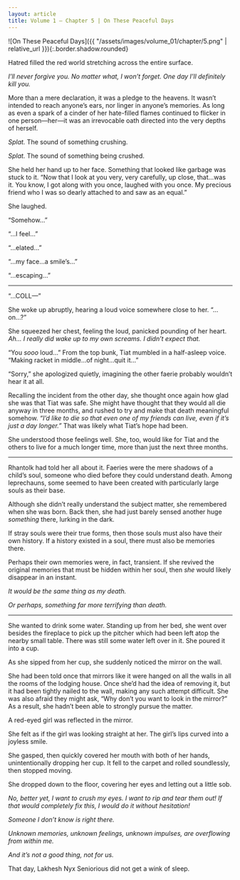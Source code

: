 ```yaml
---
layout: article
title: Volume 1 – Chapter 5 | On These Peaceful Days
---
```


![On These Peaceful Days]({{ "/assets/images/volume_01/chapter/5.png" | relative_url }}){:.border.shadow.rounded}

Hatred filled the red world stretching across the entire surface.

<em>I’ll never forgive you. No matter what, I won’t forget. One day I’ll definitely kill you.</em>

More than a mere declaration, it was a pledge to the heavens. It wasn’t intended to reach anyone’s ears, nor linger in anyone’s memories. As long as even a spark of a cinder of her hate-filled flames continued to flicker in one person—her—it was an irrevocable oath directed into the very depths of herself.

<em>Splat.</em> The sound of something crushing.

<em>Splat.</em> The sound of something being crushed.

She held her hand up to her face. Something that looked like garbage was stuck to it. “Now that I look at you very, very carefully, up close, that…was it. You know, I got along with you once, laughed with you once. My precious friend who I was so dearly attached to and saw as an equal.”

She laughed.

“Somehow…”

“…I feel…”

“…elated…”

“…my face…a smile’s…”

“…escaping…”

* * *

“…COLL—”

She woke up abruptly, hearing a loud voice somewhere close to her. “…on…?”

She squeezed her chest, feeling the loud, panicked pounding of her heart. <em>Ah… I really did wake up to my own screams. I didn’t expect that.</em>

“You <em>sooo</em> loud…” From the top bunk, Tiat mumbled in a half-asleep voice. “Making racket in middle…of night…quit it…”

“Sorry,” she apologized quietly, imagining the other faerie probably wouldn’t hear it at all.

Recalling the incident from the other day, she thought once again how glad she was that Tiat was safe. She might have thought that they would all die anyway in three months, and rushed to try and make that death meaningful somehow. <em>“I’d like to die so that even one of my friends can live, even if it’s just a day longer.”</em> That was likely what Tiat’s hope had been.

She understood those feelings well. She, too, would like for Tiat and the others to live for a much longer time, more than just the next three months.

* * *

Rhantolk had told her all about it. Faeries were the mere shadows of a child’s soul, someone who died before they could understand death. Among leprechauns, some seemed to have been created with particularly large souls as their base.

Although she didn’t really understand the subject matter, she remembered when she was born. Back then, she had just barely sensed another huge <em>something</em> there, lurking in the dark.

If stray souls were their true forms, then those souls must also have their own history. If a history existed in a soul, there must also be memories there.

Perhaps their own memories were, in fact, transient. If she revived the original memories that must be hidden within her soul, then <em>she</em> would likely disappear in an instant.

<em>It would be the same thing as my death.</em>

<em>Or perhaps, something far more terrifying than death.</em>

* * *

She wanted to drink some water. Standing up from her bed, she went over besides the fireplace to pick up the pitcher which had been left atop the nearby small table. There was still some water left over in it. She poured it into a cup.

As she sipped from her cup, she suddenly noticed the mirror on the wall.

She had been told once that mirrors like it were hanged on all the walls in all the rooms of the lodging house. Once she’d had the idea of removing it, but it had been tightly nailed to the wall, making any such attempt difficult. She was also afraid they might ask, “Why don’t you want to look in the mirror?” As a result, she hadn’t been able to strongly pursue the matter.

A red-eyed girl was reflected in the mirror.

She felt as if the girl was looking straight at her. The girl’s lips curved into a joyless smile.

She gasped, then quickly covered her mouth with both of her hands, unintentionally dropping her cup. It fell to the carpet and rolled soundlessly, then stopped moving.

She dropped down to the floor, covering her eyes and letting out a little sob.

<em>No, better yet, I want to crush my eyes. I want to rip and tear them out! If that would completely fix this, I would do it without hesitation!</em>

<em>Someone I don’t know is right there.</em>

<em>Unknown memories, unknown feelings, unknown impulses, are overflowing from within me.</em>

<em>And it’s not a good thing, not for us.</em>

That day, Lakhesh Nyx Seniorious did not get a wink of sleep.